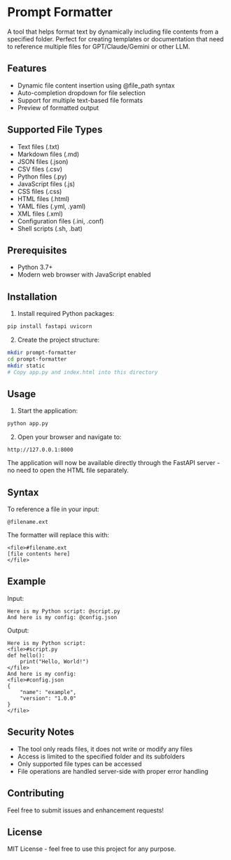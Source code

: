 # Prompt Formatter

A tool that helps format text by dynamically including file contents from a specified folder. Perfect for creating templates or documentation that need to reference multiple files for GPT/Claude/Gemini or other LLM.

## Features

- Dynamic file content insertion using @file_path syntax
- Auto-completion dropdown for file selection
- Support for multiple text-based file formats
- Preview of formatted output

## Supported File Types

- Text files (.txt)
- Markdown files (.md)
- JSON files (.json)
- CSV files (.csv)
- Python files (.py)
- JavaScript files (.js)
- CSS files (.css)
- HTML files (.html)
- YAML files (.yml, .yaml)
- XML files (.xml)
- Configuration files (.ini, .conf)
- Shell scripts (.sh, .bat)

## Prerequisites

- Python 3.7+
- Modern web browser with JavaScript enabled

## Installation

1. Install required Python packages:
```bash
pip install fastapi uvicorn
```

2. Create the project structure:
```bash
mkdir prompt-formatter
cd prompt-formatter
mkdir static
# Copy app.py and index.html into this directory
```

## Usage

1. Start the application:
```bash
python app.py
```

2. Open your browser and navigate to:
```
http://127.0.0.1:8000
```

The application will now be available directly through the FastAPI server - no need to open the HTML file separately.

## Syntax

To reference a file in your input:
```
@filename.ext
```

The formatter will replace this with:
```
<file>#filename.ext
[file contents here]
</file>
```

## Example

Input:
```
Here is my Python script: @script.py
And here is my config: @config.json
```

Output:
```
Here is my Python script: 
<file>#script.py
def hello():
    print("Hello, World!")
</file>
And here is my config: 
<file>#config.json
{
    "name": "example",
    "version": "1.0.0"
}
</file>
```

## Security Notes

- The tool only reads files, it does not write or modify any files
- Access is limited to the specified folder and its subfolders
- Only supported file types can be accessed
- File operations are handled server-side with proper error handling

## Contributing

Feel free to submit issues and enhancement requests!

## License

MIT License - feel free to use this project for any purpose.
